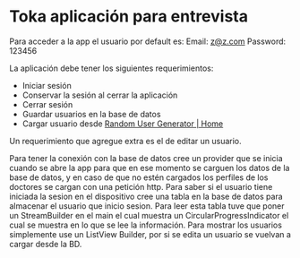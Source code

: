 # Toka aplicación para entrevista
Para acceder a la app el usuario por default es:
Email: z@z.com
Password: 123456

La aplicación debe tener los siguientes requerimientos:
* Iniciar sesión
* Conservar la sesión al cerrar la aplicación
* Cerrar sesión
* Guardar usuarios en la base de datos
* Cargar usuario desde [Random User Generator | Home](https://randomuser.me)

Un requerimiento que agregue extra es el de editar un usuario.

Para tener la conexión con la base de datos cree un provider que se inicia cuando se abre la app para que en ese momento se carguen los datos de la base de datos, y en caso de que no estén cargados los perfiles de los doctores se cargan con una petición http.
Para saber si el usuario tiene iniciada la sesion en el dispositivo cree una tabla en la base de datos para almacenar el usuario que inicio sesion. Para leer esta tabla tuve que poner un StreamBuilder en el main el cual muestra un CircularProgressIndicator el cual se muestra en lo que se lee la información.
Para mostrar los usuarios simplemente use un ListView Builder, por si se edita un usuario se vuelvan a cargar desde la BD. 
